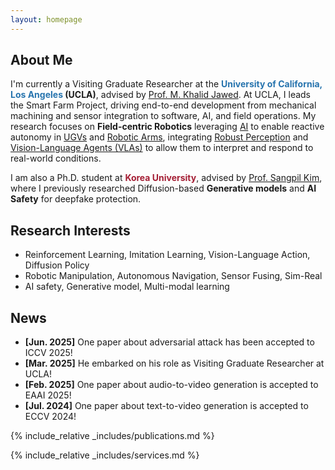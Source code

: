 ```yaml
---
layout: homepage
---
```


## About Me

I'm currently a Visiting Graduate Researcher at the **<span style="color:#2774AE">University of California, Los Angeles</span> (UCLA)**, advised by [Prof. M. Khalid Jawed](https://structures.computer). 
At UCLA, I leads the Smart Farm Project, driving end-to-end development from mechanical machining and sensor integration to software, AI, and field operations. 
My research focuses on **Field-centric Robotics** leveraging <u>AI</u> to enable reactive autonomy in <u>UGVs</u> and <u>Robotic Arms</u>, integrating <u>Robust Perception</u> and <u>Vision-Language Agents (VLAs)</u> to allow them to interpret and respond to real-world conditions.

I am also a Ph.D. student at **<span style="color:#A41E34">Korea University</span>**, advised by [Prof. Sangpil Kim](https://kuaicv.com), where I previously researched Diffusion-based **Generative models** and **AI Safety** for deepfake protection.

## Research Interests
<!--
- **3D Vision & Autonomous Driving:** 3D Reconstruction (SLAM, Segmentation, Skeleton-based), Visual Perception, Robust Mapping, Motion Planning   
- **Generative AI:** Diffusion-based Methods, AI Safety  
- **Robotics Systems:** Field Robotics, Model Predictive Control, Robot Operating Systems, Communication Protocols
-->
- Reinforcement Learning, Imitation Learning, Vision-Language Action, Diffusion Policy
- Robotic Manipulation, Autonomous Navigation, Sensor Fusing, Sim-Real
- AI safety, Generative model, Multi-modal learning



## News

- **[Jun. 2025]** One paper about adversarial attack has been accepted to ICCV 2025!
- **[Mar. 2025]** He embarked on his role as Visiting Graduate Researcher at UCLA!
- **[Feb. 2025]** One paper about audio-to-video generation is accepted to EAAI 2025!
- **[Jul. 2024]** One paper about text-to-video generation is accepted to ECCV 2024!

{% include_relative _includes/publications.md %}

{% include_relative _includes/services.md %}

